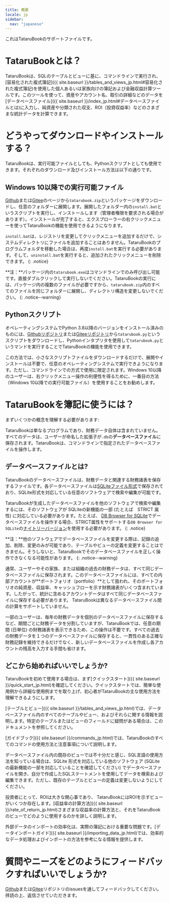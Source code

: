 ```yaml
---
title: 概要
locale: jp
sidebar:
  nav: "japanese"
---
```

これはTataruBookのサポートファイルです。

# TataruBookとは？

TataruBookは、SQLのテーブルとビューに基に、コマンドラインで実行され、[容易化された複式簿記]({{ site.baseurl }}/tables_and_views_jp.html#容易化された複式簿記)を使用した個人あるいは家族向けの簿記および金融収益計算ツールです。このツールを使って、資産やアカウント名、取引の詳細などのデータを[データベースファイル]({{ site.baseurl }}/index_jp.html#データベースファイルとは)に入力し、純資産や分類された収支、ROI（投資収益率）などのさまざまな統計データを計算できます。

# どうやってダウンロードやインストールする？

TataruBookは、実行可能ファイルとしても、Pythonスクリプトとしても使用できます。それぞれのダウンロード及びインストール方法は以下の通りです。

## Windows 10以降での実行可能ファイル

[Github](https://github.com/Goalsum/TataruBook/releases)または[Gitee](https://gitee.com/goalsum/tatarubook/releases)のページから`tatarubook.zip`というパッケージをダウンロードし、任意のフォルダーに展開します。展開したフォルダー内の`install.bat`というスクリプトを実行し、インストールします（管理者権限を要求される場合があります）。インストールが完了すると、エクスプローラーの右クリックメニューを使ってTataruBookの機能を使用できるようになります。

`install.bat`は、レジストリを変更してクリックメニューを追加するだけで、システムディレクトリにファイルを追加することはありません。TataruBookのプログラムフォルダを移動した場合は、再度`install.bat`を実行する必要があります。そして、`uninstall.bat`を実行すると、追加されたクリックメニューを削除できます。
{: .notice}

**注：**パッケージ内の`tatarubook.exe`はコマンドラインでのみ呼び出し可能です。直接ダブルクリックして実行しないでください。TataruBookの実行には、パッケージ内の複数のファイルが必要ですから、`tatarubook.zip`内のすべてのファイルを同じフォルダーに展開し、ディレクトリ構造を変更しないでください。
{: .notice--warning}

## Pythonスクリプト

オペレーティングシステムでPython 3.8以降のバージョンをインストール済みのものには、[Githubリポジトリ](https://github.com/Goalsum/TataruBook)または[Giteeリポジトリ](https://gitee.com/goalsum/tatarubook)から`tatarubook.py`というスクリプトをダウンロードし、Pythonインタプリタを使用して`tatarubook.py`というマンドを実行することでTataruBookの機能を使用できます。

この方法では、小さなスクリプトファイルをダウンロードするだけで、展開やインストールは不要で、任意のオペレーティングシステムで実行できようになります。ただし、コマンドラインでの方式で使用に限定されます。Windows 10以降のユーザーは、右クリックメニュー操作の利便性を得るために、一番目の方法（Windows 10以降での実行可能ファイル）を使用することをお勧めします。

# TataruBookを簿記に使うには？

まずいくつかの概念を理解する必要があります:

TataruBookは単なるプログラムであり、財務データ自体は含まれていません。すべてのデータは、ユーザーが命名した拡張子が`.db`の**データベースファイル**に保存されます。TataruBookは、コマンドラインで指定されたデータベースファイルを操作します。

## データベースファイルとは? 

TataruBookのデータベースファイルは、財務データと関連する財務諸表を保存するファイルです。各データベースファイルは[SQLiteファイル形式](https://sqlite.com/)で保存されており、SQLite形式を対応している任意のソフトウェアで検索や編集が可能です。

TataruBookが生成したデータベースファイルを他のソフトウェアで検索や編集するには、そのソフトウェアが SQLiteの新機能の一部 (たとえば　STRICT 属性) に対応している必要があります。たとえば、 [DB Browser for SQLite](https://sqlitebrowser.org/)でデータベースファイルを操作する場合、STRICT属性をサポートする`DB Browser for SQLite`の[ナイトリーバージョン](https://nightlies.sqlitebrowser.org/latest/)を使用する必要があります。
{: .notice}

**注：**他のソフトウェアでデータベースファイルを変更する際は、記録の追加、削除、変更のみが可能であり、テーブルやビューの定義を変更することはできません。そうしないと、TataruBookでそのデータベースファイルを正しく操作できなくなる可能性があります。
{: .notice--warning}

通常、ユーザーやその家族、または組織の過去の財務データは、すべて同じデータベースファイルに保存されます。このデータベースファイルには、すべての内部アカウントが**ポートフォリオ（portfolio）**として扱われ、そのポートフォリオの純資産、収益率、キャッシュフローを示す財務諸表がいくつ含まれています。したがって、統計に含めるアカウントデータはすべて同じデータベースファイルに保存する必要があります。 TataruBookは異なるデータベースファイル間の計算をサポートしていません。

一部のユーザーは、毎年の財務データを個別のデータベースファイルに保存するなど、期間ごとに財務データを分割していますが、TataruBookでは、任意の期間 (日単位) の財務諸表を表示できるため、この操作は不要です。すべての過去の財務データを１つのデータベースファイルに保存すると、一貫性のある正確な財務記録を維持できるだけでなく、新しいデータベースファイルを作成し各アカウントの残高を入力する手間も省けます。

## どこから始めればいいでしょうか?

TataruBookを初めて使用する場合は、まず[クイックスタート]({{ site.baseurl }}/quick_start_jp.html)を確認してください。クイックスタートでは、簡単な使用例から詳細な使用例までを取り上げ、初心者がTataruBookの主な使用方法を理解できるようにします。

[テーブルとビュー]({{ site.baseurl }}/tables_and_views_jp.html)では、データベースファイル内のすべてのテーブルやビュー、およびそれらに関する情報を説明します。特定のテーブルまたはビューのフィールドに疑問がある場合は、このドキュメントを参照してください。

[ガイドブック]({{ site.baseurl }}/commands_jp.html)では、TataruBookのすべてのコマンドの使用方法と注意事項について説明します。

データベースファイル内の既存のビューでは不十分だと感じ、SQL言語の使用方法を知っている場合は、SQLite 形式を対応している他のソフトウェア (SQLiteの最新機能の一部を対応していることを確認してください) でデータベースファイルを開き、自分で作成したSQLステートメントを使用してデータを検索および編集できます。ただし、既存のテーブルとビューの定義は変更しないようにしてください。

投資者にとって、ROIは大きな関心事であり、 TataruBookにはROIを示すビューがいくつか存在します。[収益率の計算方法]({{ site.baseurl }}/rate_of_return_jp.html)さまざまな収益率の計算方法と、それをTataruBookのビューでどのように使用するのかを詳しく説明します。

外部データのインポートの効率化は、実際の簿記における重要な問題です。[データインポートガイド]({{ site.baseurl }}/importing_data_jp.html)では、効率的なデータ処理およびインポートの方法を参考になる情報を提供します。

# 質問やニーズをどのようにフィードバックすればいいでしょうか?

[Github](https://github.com/Goalsum/TataruBook)または[Gitee](https://gitee.com/goalsum/tatarubook)リポジトリのissuesを通してフィードバックしてください。拝読の上、返信させていただきます。